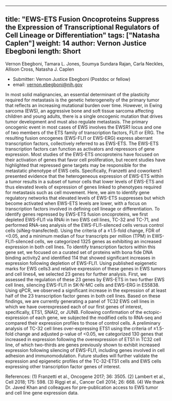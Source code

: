 














---
title: "EWS-ETS Fusion Oncoproteins Suppress the Expression of Transcriptional Regulators of Cell Lineage or Differentiation"
tags: ["Natasha Caplen"]
weight: 14
author: Vernon Justice Ebegboni
length: Short           
---

Vernon Ebegboni, Tamara L. Jones, Soumya Sundara Rajan, Carla Neckles, Allison Cross, Natasha J. Caplen

- Submitter: Vernon Justice Ebegboni (Postdoc or fellow)
- email: vernon.ebegboni@nih.gov
                  
In most solid malignancies, an essential determinant of the plasticity required for metastasis is the genetic heterogeneity of the primary tumor that reflects an increasing mutational burden over time. However, in Ewing sarcoma (EWS), an aggressive bone and soft tissue sarcoma affecting children and young adults, there is a single oncogenic mutation that drives tumor development and must also regulate metastasis. The primary oncogenic event in most cases of EWS involves the EWSR1 locus and one of two members of the ETS family of transcription factors, FLI1 or ERG. The resulting fusion oncogenes (EWS-FLI1 or EWS-ERG) express aberrant transcription factors, collectively referred to as EWS-ETS. The EWS-ETS transcription factors can function as activators and repressors of gene expression. Most studies of the EWS-ETS oncoproteins have focused on their activation of genes that favor cell proliferation, but recent studies have highlighted that repressed gene targets may be responsible for the metastatic phenotype of EWS cells. Specifically, Franzetti and coworkers1 presented evidence that the heterogeneous expression of EWS-ETS within a tumor results in a subset of tumor cells that lower levels of EWS-ETS and thus elevated levels of expression of genes linked to phenotypes required for metastasis such as cell movement. Here, we aim to identify gene regulatory networks that elevated levels of EWS-ETS suppresses but which become activated when EWS-ETS levels are lower, with a focus on transcription factors involved in defining cell lineage or differentiation.
To identify genes repressed by EWS-ETS fusion oncoproteins, we first depleted EWS-FLI1 via RNAi in two EWS cell lines, TC-32 and TC-71, and performed RNA-seq analysis of the EWS-FLI1-silenced cells versus control cells (siNeg-transfected). Using the criteria of a ±1.5-fold change, FDR of <0.05, and a minimum median of four transcripts per million (TPM) in EWS-FLI1-silenced cells, we categorized 1325 genes as exhibiting an increased expression in both cell lines. To identify transcription factors within this gene set, we focused on a curated set of proteins with bona fide DNA binding activity2 and identified 114 that showed significant increases in expression following depletion of EWS-FLI1. Using published epigenetic marks for EWS cells3 and relative expression of these genes in EWS tumors and cell lines4, we selected 23 genes for further analysis. First, we assessed the regulation of these 23 genes by EWS-ETS in two further EWS cell lines, silencing EWS-FLI1 in SK-N-MC cells and EWS-ERG in ES5838. Using qPCR, we observed a significant increase in the expression of at least half of the 23 transcription factor genes in both cell lines. Based on these findings, we are currently generating a panel of TC32 EWS cell lines in which we have overexpressed each of our first genes of interest, specifically, ETS1, SNAI2, or JUNB. Following confirmation of the ectopic-expression of each gene, we subjected the modified cells to RNA-seq and compared their expression profiles to those of control cells. A preliminary analysis of TC-32 cell lines over-expressing ETS1 using the criteria of ±1.5-fold change and adjusted p-value of <0.05, we categorized 130 genes that increased in expression following the overexpression of ETS1 in TC32 cell line, of which two-thirds are genes previously shown to exhibit increased expression following silencing of EWS-FLI1, including genes involved in cell adhesion and immunomodulation. Future studies will further validate the expression and epigenetic profiles of the TC-32-ETS1 cells and EWS cells expressing other transcription factor genes of interest.

References: (1) Franzetti et al., Oncogene 2017; 36: 3505. (2) Lambert et al., Cell 2018; 175: 598. (3) Riggi et al., Cancer Cell 2014; 26: 668. (4) We thank Dr. Javed Khan and colleagues for pre-publication access to EWS tumor and cell line gene expression data.


















